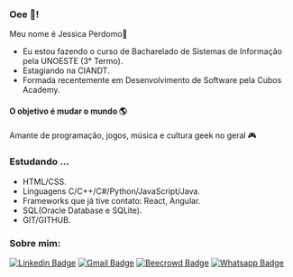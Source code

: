 ### Oee 👋!

Meu nome é Jessica Perdomo👾
- Eu estou fazendo o curso de Bacharelado de Sistemas de Informação pela UNOESTE (3° Termo).
- Estagiando na CIANDT.
- Formada recentemente em Desenvolvimento de Software pela Cubos Academy.

#### O objetivo é mudar o mundo 🌎
Amante de programação, jogos, música e cultura geek no geral 🎮

### Estudando ...
- HTML/CSS.
- Linguagens C/C++/C#/Python/JavaScript/Java.
- Frameworks que já tive contato: React, Angular.
- SQL(Oracle Database e SQLite).
- GIT/GITHUB.

### Sobre mim:
[![Linkedin Badge](https://img.shields.io/badge/-Jessica%20Perdomo-00CED1?style=flat-square&logo=Linkedin&logoColor=white&link=https://www.linkedin.com/in/jessica-perdomo-0317b5166/)](https://www.linkedin.com/in/jessica-perdomo-0317b5166/) 
[![Gmail Badge](https://img.shields.io/badge/-j.perdomoalves@gmail.com-00CED1?style=flat-square&logo=Gmail&logoColor=white&link=mailto:j.perdomoalves@gmail.com)](mailto:j.perdomoalves@gmail.com)
[![Beecrowd Badge](https://img.shields.io/badge/-Beecrowd%20Ranking-00CED1?style=flat-square&logo=URI&logoColor=white&link=https://www.beecrowd.com.br/judge/pt/profile/574417?origem=1)](https://www.beecrowd.com.br/judge/pt/profile/574417?origem=1)
[![Whatsapp Badge](https://img.shields.io/badge/-Whatsapp-00CED1?style=flat-square&logo=URI&logoColor=white&link=https://wa.me/+5518996002789)](https://wa.me/+5518996002789)
